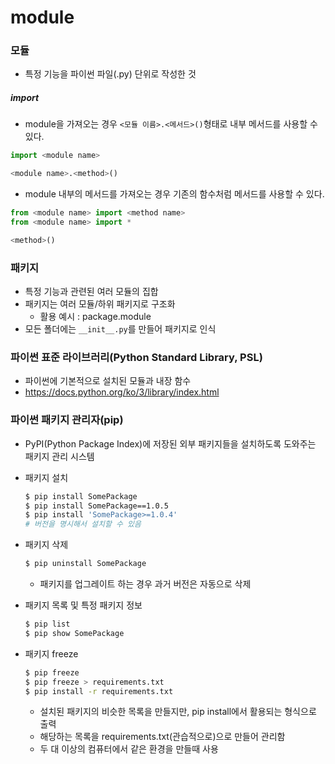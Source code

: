 # module

### 모듈

- 특정 기능을 파이썬 파일(.py) 단위로 작성한 것



##### import

- module을 가져오는 경우 `<모듈 이름>.<메서드>()`형태로 내부 메서드를 사용할 수 있다.

```python
import <module name>

<module name>.<method>()
```

- module 내부의 메서드를 가져오는 경우 기존의 함수처럼 메서드를 사용할 수 있다.

```python
from <module name> import <method name>
from <module name> import *

<method>()
```



### 패키지

- 특정 기능과 관련된 여러 모듈의 집합
- 패키지는 여러 모듈/하위 패키지로 구조화
  - 활용 예시 : package.module
- 모든 폴더에는 `__init__.py`를 만들어 패키지로 인식



### 파이썬 표준 라이브러리(Python Standard Library, PSL)

- 파이썬에 기본적으로 설치된 모듈과 내장 함수
- https://docs.python.org/ko/3/library/index.html



### 파이썬 패키지 관리자(pip)

- PyPI(Python Package Index)에 저장된 외부 패키지들을 설치하도록 도와주는 패키지 관리 시스템

- 패키지 설치

  ```bash
  $ pip install SomePackage
  $ pip install SomePackage==1.0.5
  $ pip install 'SomePackage>=1.0.4'
  # 버전을 명시해서 설치할 수 있음
  ```

- 패키지 삭제

  ```bash
  $ pip uninstall SomePackage
  ```

  - 패키지를 업그레이트 하는 경우 과거 버전은 자동으로 삭제

- 패키지 목록 및 특정 패키지 정보

  ```bash
  $ pip list
  $ pip show SomePackage
  ```

- 패키지 freeze

  ```bash
  $ pip freeze
  $ pip freeze > requirements.txt
  $ pip install -r requirements.txt
  ```

  - 설치된 패키지의 비슷한 목록을 만들지만, pip install에서 활용되는 형식으로 출력
  - 해당하는 목록을 requirements.txt(관습적으로)으로 만들어 관리함
  - 두 대 이상의 컴퓨터에서 같은 환경을 만들때 사용

